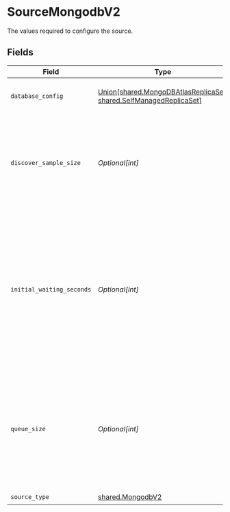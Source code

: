 # SourceMongodbV2

The values required to configure the source.


## Fields

| Field                                                                                                                                                                            | Type                                                                                                                                                                             | Required                                                                                                                                                                         | Description                                                                                                                                                                      |
| -------------------------------------------------------------------------------------------------------------------------------------------------------------------------------- | -------------------------------------------------------------------------------------------------------------------------------------------------------------------------------- | -------------------------------------------------------------------------------------------------------------------------------------------------------------------------------- | -------------------------------------------------------------------------------------------------------------------------------------------------------------------------------- |
| `database_config`                                                                                                                                                                | [Union[shared.MongoDBAtlasReplicaSet, shared.SelfManagedReplicaSet]](../../models/shared/clustertype.md)                                                                         | :heavy_check_mark:                                                                                                                                                               | Configures the MongoDB cluster type.                                                                                                                                             |
| `discover_sample_size`                                                                                                                                                           | *Optional[int]*                                                                                                                                                                  | :heavy_minus_sign:                                                                                                                                                               | The maximum number of documents to sample when attempting to discover the unique fields for a collection.                                                                        |
| `initial_waiting_seconds`                                                                                                                                                        | *Optional[int]*                                                                                                                                                                  | :heavy_minus_sign:                                                                                                                                                               | The amount of time the connector will wait when it launches to determine if there is new data to sync or not. Defaults to 300 seconds. Valid range: 120 seconds to 1200 seconds. |
| `queue_size`                                                                                                                                                                     | *Optional[int]*                                                                                                                                                                  | :heavy_minus_sign:                                                                                                                                                               | The size of the internal queue. This may interfere with memory consumption and efficiency of the connector, please be careful.                                                   |
| `source_type`                                                                                                                                                                    | [shared.MongodbV2](../../models/shared/mongodbv2.md)                                                                                                                             | :heavy_check_mark:                                                                                                                                                               | N/A                                                                                                                                                                              |